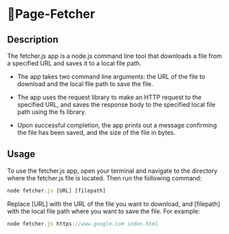 # 📄Page-Fetcher

## Description
The fetcher.js app is a node.js command line tool that downloads a file from a specified URL and saves it to a local file path. 

- The app takes two command line arguments: the URL of the file to download and the local file path to save the file. 

- The app uses the request library to make an HTTP request to the specified URL, and saves the response body to the specified local file path using the fs library. 
- Upon successful completion, the app prints out a message confirming the file has been saved, and the size of the file in bytes.

## Usage

To use the fetcher.js app, open your terminal and navigate to the directory where the fetcher.js file is located. Then run the following command:

```js
node fetcher.js [URL] [filepath]
```
Replace [URL] with the URL of the file you want to download, and [filepath] with the local file path where you want to save the file. For example:

```js
node fetcher.js https://www.google.com index.html
```
